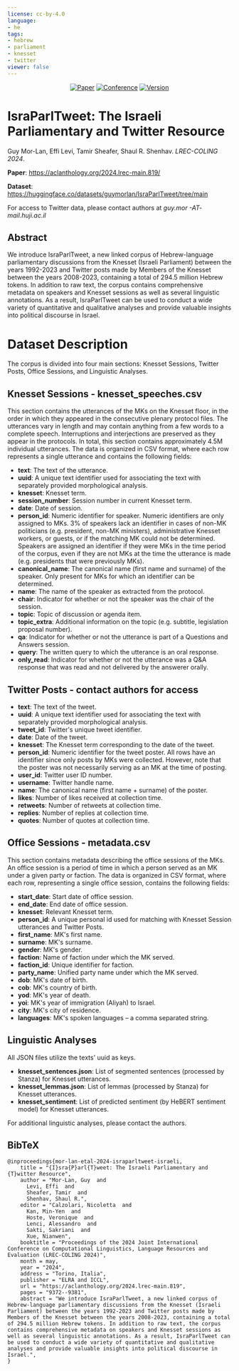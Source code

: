 ```yaml
---
license: cc-by-4.0
language:
- he
tags:
- hebrew
- parliament
- knesset
- twitter
viewer: false
---
```


<p style="text-align: center;">
    <a href="https://aclanthology.org/2024.lrec-main.819.pdf" style="display: inline-block;">
        <img src="http://img.shields.io/badge/paper-ACL--anthology-B31B1B.svg" alt="Paper">
    </a>
    <a href="https://lrec-coling-2024.org/" style="display: inline-block;">
        <img src="https://img.shields.io/badge/conference-LREC_COLING_2024-blue" alt="Conference">
    </a>
    <a href="#" style="display: inline-block;">
        <img src="https://img.shields.io/badge/license-CC_BY_4.0-orange" alt="Version">
    </a>
</p>


# IsraParlTweet: The Israeli Parliamentary and Twitter Resource

Guy Mor-Lan, Effi Levi, Tamir Sheafer, Shaul R. Shenhav. _LREC-COLING 2024_.

**Paper**: https://aclanthology.org/2024.lrec-main.819/

**Dataset**: https://huggingface.co/datasets/guymorlan/IsraParlTweet/tree/main

For access to Twitter data, please contact authors at *guy.mor -AT- mail.huji.ac.il*

## Abstract
We introduce IsraParlTweet, a new linked corpus of Hebrew-language parliamentary discussions from the Knesset (Israeli Parliament) between the years 1992-2023 and Twitter posts made by Members of the Knesset between the years 2008-2023, containing a total of 294.5 million Hebrew tokens. In addition to raw text, the corpus contains comprehensive metadata on speakers and Knesset sessions as well as several linguistic annotations. As a result, IsraParlTweet can be used to conduct a wide variety of quantitative and qualitative analyses and provide valuable insights into political discourse in Israel.

# Dataset Description

The corpus is divided into four main sections: Knesset Sessions, Twitter Posts, Office Sessions, and Linguistic Analyses.

## Knesset Sessions - knesset_speeches.csv

This section contains the utterances of the MKs on the Knesset floor, in the order in which they appeared in the consecutive plenary protocol files. The utterances vary in length and may contain anything from a few words to a complete speech. Interruptions and interjections are preserved as they appear in the protocols. In total, this section contains approximately 4.5M individual utterances. The data is organized in CSV format, where each row represents a single utterance and contains the following fields:

- **text**: The text of the utterance.
- **uuid**: A unique text identifier used for associating the text with separately provided morphological analysis.
- **knesset**: Knesset term.
- **session_number**: Session number in current Knesset term.
- **date**: Date of session.
- **person_id**: Numeric identifier for speaker. Numeric identifiers are only assigned to MKs. 3% of speakers lack an identifier in cases of non-MK politicians (e.g. president, non-MK ministers), administrative Knesset workers, or guests, or if the matching MK could not be determined. Speakers are assigned an identifier if they were MKs in the time period of the corpus, even if they are not MKs at the time the utterance is made (e.g. presidents that were previously MKs).
- **canonical_name**: The canonical name (first name and surname) of the speaker. Only present for MKs for which an identifier can be determined.
- **name**: The name of the speaker as extracted from the protocol.
- **chair**: Indicator for whether or not the speaker was the chair of the session.
- **topic**: Topic of discussion or agenda item.
- **topic_extra**: Additional information on the topic (e.g. subtitle, legislation proposal number).
- **qa**: Indicator for whether or not the utterance is part of a Questions and Answers session.
- **query**: The written query to which the utterance is an oral response.
- **only_read**: Indicator for whether or not the utterance was a Q&A response that was read and not delivered by the answerer orally.

## Twitter Posts - contact authors for access

- **text**: The text of the tweet.
- **uuid**: A unique text identifier used for associating the text with separately provided morphological analysis.
- **tweet_id**: Twitter's unique tweet identifier.
- **date**: Date of the tweet.
- **knesset**: The Knesset term corresponding to the date of the tweet.
- **person_id**: Numeric identifier for the tweet poster. All rows have an identifier since only posts by MKs were collected. However, note that the poster was not necessarily serving as an MK at the time of posting.
- **user_id**: Twitter user ID number.
- **username**: Twitter handle name.
- **name**: The canonical name (first name + surname) of the poster.
- **likes**: Number of likes received at collection time.
- **retweets**: Number of retweets at collection time.
- **replies**: Number of replies at collection time.
- **quotes**: Number of quotes at collection time.

## Office Sessions - metadata.csv

This section contains metadata describing the office sessions of the MKs. An office session is a period of time in which a person served as an MK under a given party or faction. The data is organized in CSV format, where each row, representing a single office session, contains the following fields:

- **start_date**: Start date of office session.
- **end_date**: End date of office session.
- **knesset**: Relevant Knesset term.
- **person_id**: A unique personal id used for matching with Knesset Session utterances and Twitter Posts.
- **first_name**: MK's first name.
- **surname**: MK's surname.
- **gender**: MK's gender.
- **faction**: Name of faction under which the MK served.
- **faction_id**: Unique identifier for faction.
- **party_name**: Unified party name under which the MK served.
- **dob**: MK's date of birth.
- **cob**: MK's country of birth.
- **yod**: MK's year of death.
- **yoi**: MK's year of immigration (Aliyah) to Israel.
- **city**: MK's city of residence.
- **languages**: MK's spoken languages – a comma separated string.

## Linguistic Analyses

All JSON files utilize the texts' uuid as keys.

- **knesset_sentences.json**: List of segmented sentences (processed by Stanza) for Knesset utterances.
- **knesset_lemmas.json**: List of lemmas (processed by Stanza) for Knesset utterances.
- **knesset_sentiment**: List of predicted sentiment (by HeBERT sentiment model) for Knesset utterances.

For additional linguistic analyses, please contact the authors.

## BibTeX

```
@inproceedings{mor-lan-etal-2024-israparltweet-israeli,
    title = "{I}sra{P}arl{T}weet: The Israeli Parliamentary and {T}witter Resource",
    author = "Mor-Lan, Guy  and
      Levi, Effi  and
      Sheafer, Tamir  and
      Shenhav, Shaul R.",
    editor = "Calzolari, Nicoletta  and
      Kan, Min-Yen  and
      Hoste, Veronique  and
      Lenci, Alessandro  and
      Sakti, Sakriani  and
      Xue, Nianwen",
    booktitle = "Proceedings of the 2024 Joint International Conference on Computational Linguistics, Language Resources and Evaluation (LREC-COLING 2024)",
    month = may,
    year = "2024",
    address = "Torino, Italia",
    publisher = "ELRA and ICCL",
    url = "https://aclanthology.org/2024.lrec-main.819",
    pages = "9372--9381",
    abstract = "We introduce IsraParlTweet, a new linked corpus of Hebrew-language parliamentary discussions from the Knesset (Israeli Parliament) between the years 1992-2023 and Twitter posts made by Members of the Knesset between the years 2008-2023, containing a total of 294.5 million Hebrew tokens. In addition to raw text, the corpus contains comprehensive metadata on speakers and Knesset sessions as well as several linguistic annotations. As a result, IsraParlTweet can be used to conduct a wide variety of quantitative and qualitative analyses and provide valuable insights into political discourse in Israel.",
}
```
